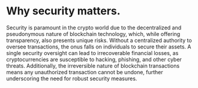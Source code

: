 # Why security matters.

Security is paramount in the crypto world due to the decentralized and pseudonymous nature of blockchain technology, which, while offering transparency, also presents unique risks. Without a centralized authority to oversee transactions, the onus falls on individuals to secure their assets. A single security oversight can lead to irrecoverable financial losses, as cryptocurrencies are susceptible to hacking, phishing, and other cyber threats. Additionally, the irreversible nature of blockchain transactions means any unauthorized transaction cannot be undone, further underscoring the need for robust security measures.
